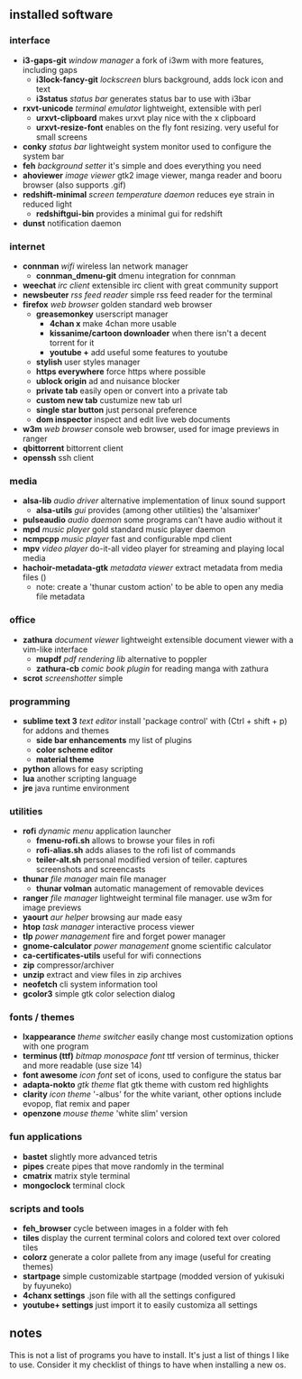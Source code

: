## installed software


### interface
+ **i3-gaps-git** _window manager_  a fork of i3wm with more features, including gaps
  + **i3lock-fancy-git**  _lockscreen_  blurs background, adds lock icon and text
  + **i3status** _status bar_  generates status bar to use with i3bar
+ **rxvt-unicode** _terminal emulator_  lightweight, extensible with perl
  + **urxvt-clipboard**  makes urxvt play nice with the x clipboard
  + **urxvt-resize-font**  enables on the fly font resizing.  very useful for small screens
+ **conky** _status bar_ lightweight system monitor used to configure the system bar
+ **feh** _background setter_  it's simple and does everything you need
+ **ahoviewer** _image viewer_  gtk2 image viewer, manga reader and booru browser (also supports .gif)
+ **redshift-minimal** _screen temperature daemon_  reduces eye strain in reduced light
  + **redshiftgui-bin**  provides a minimal gui for redshift
+ **dunst**  notification daemon

### internet
+ **connman** _wifi_  wireless lan network manager
  + **connman_dmenu-git**  dmenu integration for connman
+ **weechat** _irc client_  extensible irc client with great community support
+ **newsbeuter** _rss feed reader_  simple rss feed reader for the terminal
+ **firefox** _web browser_  golden standard web browser
  + **greasemonkey**  userscript manager
    + **4chan x**  make 4chan more usable
    + **kissanime/cartoon downloader**  when there isn't a decent torrent for it
    + **youtube +**  add useful some features to youtube
  + **stylish**  user styles manager
  + **https everywhere**  force https where possible
  + **ublock origin**  ad and nuisance blocker
  + **private tab**  easily open or convert into a private tab
  + **custom new tab**  custumize new tab url
  + **single star button**  just personal preference
  + **dom inspector**  inspect and edit live web documents
+ **w3m** _web browser_  console web browser, used for image previews in ranger
+ **qbittorrent**  bittorrent client
+ **openssh**  ssh client

### media
+ **alsa-lib** _audio driver_  alternative implementation of linux sound support
  + **alsa-utils** _gui_  provides (among other utilities) the 'alsamixer'
+ **pulseaudio** _audio daemon_  some programs can't have audio without it
+ **mpd** _music player_  gold standard music player daemon
+ **ncmpcpp** _music player_  fast and configurable mpd client
+ **mpv** _video player_  do-it-all video player for streaming and playing local media
+ **hachoir-metadata-gtk** _metadata viewer_  extract metadata from media files ()
  + note: create a 'thunar custom action' to be able to open any media file metadata

### office
+ **zathura** _document viewer_  lightweight extensible document viewer with a vim-like interface
  + **mupdf** _pdf rendering lib_  alternative to poppler
  + **zathura-cb** _comic book plugin_  for reading manga with zathura
+ **scrot** _screenshotter_  simple

### programming
+ **sublime text 3** _text editor_  install 'package control' with (Ctrl + shift + p) for addons and themes
  + **side bar enhancements**  my list of plugins
  + **color scheme editor**
  + **material theme**
+ **python**  allows for easy scripting
+ **lua**  another scripting language
+ **jre**  java runtime environment

### utilities
+ **rofi** _dynamic menu_ application launcher
  + **fmenu-rofi.sh**  allows to browse your files in rofi
  + **rofi-alias.sh**  adds aliases to the rofi list of commands
  + **teiler-alt.sh**  personal modified version of teiler. captures screenshots and screencasts
+ **thunar** _file manager_  main file manager
  + **thunar volman**  automatic management of removable devices
+ **ranger** _file manager_  lightweight terminal file manager. use w3m for image previews
+ **yaourt** _aur helper_  browsing aur made easy
+ **htop** _task manager_  interactive process viewer
+ **tlp** _power management_  fire and forget power manager
+ **gnome-calculator** _power management_  gnome scientific calculator
+ **ca-certificates-utils**  useful for wifi connections
+ **zip**  compressor/archiver
+ **unzip**  extract and view files in zip archives
+ **neofetch**  cli system information tool
+ **gcolor3**  simple gtk color selection dialog

### fonts / themes
+ **lxappearance** _theme switcher_  easily change most customization options with one program
+ **terminus (ttf)** _bitmap monospace font_  ttf version of terminus, thicker and more readable (use size 14)
+ **font awesome** _icon font_  set of icons, used to configure the status bar
+ **adapta-nokto** _gtk theme_  flat gtk theme with custom red highlights
+ **clarity** _icon theme_  '-albus' for the white variant, other options include evopop, flat remix and paper
+ **openzone** _mouse theme_  'white slim' version

### fun applications
+ **bastet**  slightly more advanced tetris
+ **pipes**  create pipes that move randomly in the terminal
+ **cmatrix**  matrix style terminal
+ **mongoclock**  terminal clock

### scripts and tools
+ **feh_browser**  cycle between images in a folder with feh
+ **tiles**  display the current terminal colors and colored text over colored tiles
+ **colorz**  generate a color pallete from any image (useful for creating themes)
+ **startpage**  simple customizable startpage (modded version of yukisuki by fuyuneko)
+ **4chanx settings**  .json file with all the settings configured
+ **youtube+ settings**  just import it to easily customiza all settings

## notes
This is not a list of programs you have to install. It's just a list of things I like to use.
Consider it my checklist of things to have when installing a new os.
